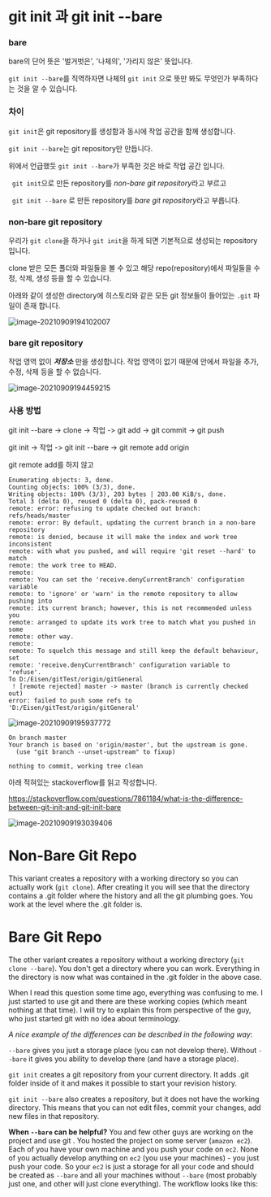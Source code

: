 # git init 과 git init --bare

### bare

bare의 단어 뜻은 '벌거벗은', '나체의', '가리지 않은' 뜻입니다.

```git init --bare```를 직역하자면 나체의 ```git init``` 으로 뜻만 봐도 무엇인가 부족하다는 것을 알 수 있습니다.

  

### 차이

```git init```은 git repository를 생성함과 동시에 작업 공간을 함께 생성합니다.

```git init --bare```는 git repository만 만듭니다.

위에서 언급했듯 ```git init --bare```가 부족한 것은 바로 작업 공간 입니다.





``` git init```으로 만든 repository를 *non-bare git repository*라고 부르고

``` git init --bare``` 로 만든 repository를 *bare git repository*라고 부릅니다.

### non-bare git repository

우리가 ```git clone```을 하거나 ```git init```을 하게 되면 기본적으로 생성되는 repository 입니다.

clone 받은 모든 폴더와 파일들을 볼 수 있고 해당 repo(repository)에서 파일들을 수정, 삭제, 생성 등을 할 수 있습니다.

아래와 같이 생성한 directory에 히스토리와 같은 모든 git 정보들이 들어있는 ```.git``` 파일이 존재 합니다.

![image-20210909194102007](Bare_NonBare_git_repo.assets/image-20210909194102007.png)



### bare git repository

작업 영역 없이 *__저장소__* 만을 생성합니다. 작업 영역이 없기 때문에 안에서 파일을 추가, 수정, 삭제 등을 할 수 없습니다.

![image-20210909194459215](Bare_NonBare_git_repo.assets/image-20210909194459215.png)



### 사용 방법

git init --bare -> clone -> 작업 -> git add -> git commit -> git push



git init -> 작업 -> git init --bare -> git remote add origin 



git remote add를 하지 않고 

````
Enumerating objects: 3, done.
Counting objects: 100% (3/3), done.
Writing objects: 100% (3/3), 203 bytes | 203.00 KiB/s, done.
Total 3 (delta 0), reused 0 (delta 0), pack-reused 0
remote: error: refusing to update checked out branch: refs/heads/master
remote: error: By default, updating the current branch in a non-bare repository
remote: is denied, because it will make the index and work tree inconsistent
remote: with what you pushed, and will require 'git reset --hard' to match
remote: the work tree to HEAD.
remote:
remote: You can set the 'receive.denyCurrentBranch' configuration variable
remote: to 'ignore' or 'warn' in the remote repository to allow pushing into
remote: its current branch; however, this is not recommended unless you
remote: arranged to update its work tree to match what you pushed in some
remote: other way.
remote:
remote: To squelch this message and still keep the default behaviour, set
remote: 'receive.denyCurrentBranch' configuration variable to 'refuse'.
To D:/Eisen/gitTest/origin/gitGeneral
 ! [remote rejected] master -> master (branch is currently checked out)
error: failed to push some refs to 'D:/Eisen/gitTest/origin/gitGeneral'
````





![image-20210909195937772](Bare_NonBare_git_repo.assets/image-20210909195937772.png)

```
On branch master
Your branch is based on 'origin/master', but the upstream is gone.
  (use "git branch --unset-upstream" to fixup)

nothing to commit, working tree clean
```









아래 적혀있는 stackoverflow를 읽고 작성합니다. 

https://stackoverflow.com/questions/7861184/what-is-the-difference-between-git-init-and-git-init-bare

![image-20210909193039406](Bare_NonBare_git_repo.assets/image-20210909193039406.png)

# Non-Bare Git Repo

This variant creates a repository with a working directory so you can actually work (`git clone`). After creating it you will see that the directory contains a .git folder where the history and all the git plumbing goes. You work at the level where the .git folder is.

# Bare Git Repo

The other variant creates a repository without a working directory (`git clone --bare`). You don't get a directory where you can work. Everything in the directory is now what was contained in the .git folder in the above case.





When I read this question some time ago, everything was confusing to me. I just started to use git and there are these working copies (which meant nothing at that time). I will try to explain this from perspective of the guy, who just started git with no idea about terminology.

*A nice example of the differences can be described in the following way*:

`--bare` gives you just a storage place (you can not develop there). Without `--bare` it gives you ability to develop there (and have a storage place).

`git init` creates a git repository from your current directory. It adds .git folder inside of it and makes it possible to start your revision history.

`git init --bare` also creates a repository, but it does not have the working directory. This means that you can not edit files, commit your changes, add new files in that repository.

**When `--bare` can be helpful?** You and few other guys are working on the project and use git . You hosted the project on some server (`amazon ec2`). Each of you have your own machine and you push your code on `ec2`. None of you actually develop anything on `ec2` (you use your machines) - you just push your code. So your `ec2` is just a storage for all your code and should be created as `--bare` and all your machines without `--bare` (most probably just one, and other will just clone everything). The workflow looks like this: